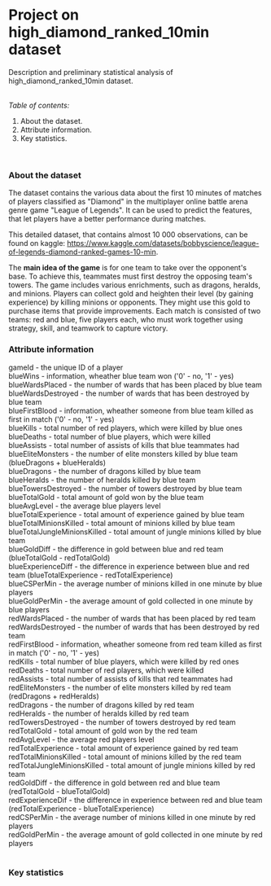 # Project on high_diamond_ranked_10min dataset
Description and preliminary statistical analysis of high_diamond_ranked_10min dataset. <br>
<br>

*Table of contents:*
1. About the dataset.
2. Attribute information.
3. Key statistics.
<br>

### About the dataset
The dataset contains the various data about the first 10 minutes of matches of players classified as "Diamond" in the multiplayer online battle arena genre game "League of Legends". It can be used to predict the features, that let players have a better performance during matches. 

This detailed dataset, that contains almost 10 000 observations, can be found on kaggle: https://www.kaggle.com/datasets/bobbyscience/league-of-legends-diamond-ranked-games-10-min.

The **main idea of the game** is for one team to take over the opponent's base. To achieve this, teammates must first destroy the opposing team's towers. The game includes various enrichments, such as dragons, heralds, and minions.  Players can collect gold and heighten their level (by gaining experience) by killing minions or opponents. They might use this gold to purchase items that provide improvements. Each match is consisted of two teams: red and blue, five players each, who must work together using strategy, skill, and teamwork to capture victory. 
</p>

### Attribute information
gameId - the unique ID of a player <br>
blueWins - information, wheather blue team won ('0' - no, '1' - yes) <br>
blueWardsPlaced - the number of wards that has been placed by blue team <br>
blueWardsDestroyed - the number of wards that has been destroyed by blue team <br>
blueFirstBlood - information, wheather someone from blue team killed as first in match ('0' - no, '1' - yes) <br>
blueKills - total number of red players, which were killed by blue ones <br>
blueDeaths - total number of blue players, which were killed <br>
blueAssists - total number of assists of kills that blue teammates had <br>
blueEliteMonsters - the number of elite monsters killed by blue team (blueDragons + blueHeralds) <br>
blueDragons - the number of dragons killed by blue team <br>
blueHeralds - the number of heralds killed by blue team <br>
blueTowersDestroyed - the number of towers destroyed by blue team <br>
blueTotalGold - total amount of gold won by the blue team <br>
blueAvgLevel - the average blue players level <br>
blueTotalExperience - total amount of experience gained by blue team <br>
blueTotalMinionsKilled - total amount of minions killed by blue team <br>
blueTotalJungleMinionsKilled - total amount of jungle minions killed by blue team <br>
blueGoldDiff - the difference in gold between blue and red team (blueTotalGold - redTotalGold) <br>
blueExperienceDiff - the difference in experience between blue and red team (blueTotalExperience - redTotalExperience) <br>
blueCSPerMin - the average number of minions killed in one minute by blue players <br>
blueGoldPerMin - the average amount of gold collected in one minute by blue players <br>
redWardsPlaced - the number of wards that has been placed by red team <br>
redWardsDestroyed - the number of wards that has been destroyed by red team <br>
redFirstBlood - information, wheather someone from red team killed as first in match ('0' - no, '1' - yes) <br>
redKills - total number of blue players, which were killed by red ones <br>
redDeaths - total number of red players, which were killed <br>
redAssists - total number of assists of kills that red teammates had <br>
redEliteMonsters - the number of elite monsters killed by red team (redDragons + redHeralds) <br>
redDragons - the number of dragons killed by red team <br>
redHeralds - the number of heralds killed by red team <br>
redTowersDestroyed - the number of towers destroyed by red team <br>
redTotalGold - total amount of gold won by the red team <br>
redAvgLevel - the average red players level <br>
redTotalExperience - total amount of experience gained by red team <br>
redTotalMinionsKilled - total amount of minions killed by the red team <br>
redTotalJungleMinionsKilled - total amount of jungle minions killed by red team <br>
redGoldDiff - the difference in gold between red and blue team (redTotalGold - blueTotalGold) <br>
redExperienceDif - the difference in experience between red and blue team (redTotalExperience - blueTotalExperience) <br>
redCSPerMin - the average number of minions killed in one minute by red players <br>
redGoldPerMin - the average amount of gold collected in one minute by red players <br>
<br>

### Key statistics
